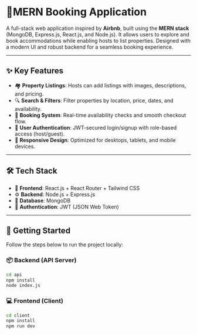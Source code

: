 # 🏨MERN Booking Application

A full-stack web application inspired by **Airbnb**, built using the **MERN stack** (MongoDB, Express.js, React.js, and Node.js). It allows users to explore and book accommodations while enabling hosts to list properties. Designed with a modern UI and robust backend for a seamless booking experience.

---

## ✨ Key Features

- 🏘️ **Property Listings**: Hosts can add listings with images, descriptions, and pricing.
- 🔍 **Search & Filters**: Filter properties by location, price, dates, and availability.
- 📅 **Booking System**: Real-time availability checks and smooth checkout flow.
- 🔐 **User Authentication**: JWT-secured login/signup with role-based access (host/guest).
- 📱 **Responsive Design**: Optimized for desktops, tablets, and mobile devices.

---

## 🛠️ Tech Stack

- 🎨 **Frontend**: React.js + React Router + Tailwind CSS  
- ⚙️ **Backend**: Node.js + Express.js  
- 💾 **Database**: MongoDB  
- 🔑 **Authentication**: JWT (JSON Web Token)

---

## 🚀 Getting Started

Follow the steps below to run the project locally:

### 📦 Backend (API Server)

```bash
cd api
npm install
node index.js
```

### 💻 Frontend (Client)
```bash
cd client
npm install
npm run dev
```
